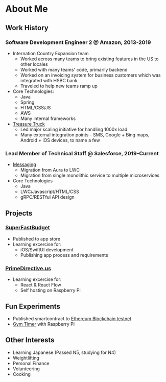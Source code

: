 # About Me
## Work History

### Software Development Engineer 2 @ Amazon, 2013-2019
- Internation Country Expansion team
  - Worked across many teams to bring existing features in the US to other locales
  - Worked with many teams' code, primarily backend 
  - Worked on an invoicing system for business customers which was integrated with HSBC bank 
  - Traveled to help new teams ramp up
- Core Technologies: 
  - Java
  - Spring
  - HTML/CSS/JS
  - AWS
  - Many internal frameworks
- [Treasure Truck](https://www.amazon.com/tt/webview/aboutus)
  - Led major scaling initiative for handling 1000x load
  - Many external integration points - SMS, Google + Bing maps, Android + iOS devices, to name a few

### Lead Member of Technical Staff @ Salesforce, 2019-Current
- [Messaging](https://www.salesforce.com/products/service-cloud/features/livemessage/)
  - Migration from Aura to LWC
  - Migration from single monolithic service to multiple microservices
- Core Technologies
  - Java
  - LWC/Javascript/HTML/CSS
  - gRPC/RESTful API design

## Projects
### [SuperFastBudget](https://andrw.github.com) 
- Published to app store
- Learning excercise for:
  - iOS/SwiftUI development
  - Publishing app process and requirements
   
### [PrimeDirective.us](http://primedirective.us)
- Learning excercise for:
  - React & React Flow
  - Self hosting on Raspberry Pi
   
## Fun Experiments
- Published smartcontract to [Ethereum Blockchain testnet](https://twitter.com/AndrwYng/status/1368666094408323073)
- [Gym Timer](https://twitter.com/AndrwYng/status/1351425922679795712) with Raspberry Pi

## Other Interests
- Learning Japanese (Passed N5, studying for N4)
- Weightlifting
- Personal Finance
- Volunteering
- Cooking
